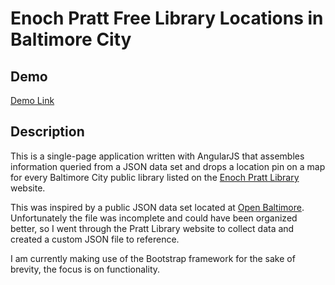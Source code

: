 # Enoch Pratt Free Library Locations in Baltimore City

## Demo
[Demo Link](https://mimikim.github.io/Baltimore-City-Library-Locations)

## Description
This is a single-page application written with AngularJS that assembles information queried from a JSON data set and drops a location pin on a map for every Baltimore City public library listed on the [Enoch Pratt Library](http://www.prattlibrary.org) website.

This was inspired by a public JSON data set located at [Open Baltimore](https://data.baltimorecity.gov/Culture-Arts/Libraries/tgtv-wr5u). Unfortunately the file was incomplete and could have been organized better, so I went through the Pratt Library website to collect data and created a custom JSON file to reference.

I am currently making use of the Bootstrap framework for the sake of brevity, the focus is on functionality.
